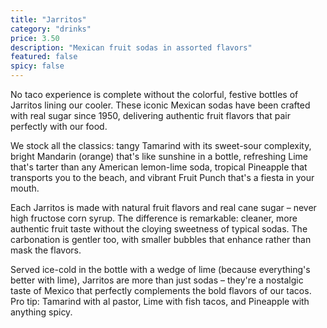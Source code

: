 ```yaml
---
title: "Jarritos"
category: "drinks"
price: 3.50
description: "Mexican fruit sodas in assorted flavors"
featured: false
spicy: false
---
```


No taco experience is complete without the colorful, festive bottles of Jarritos lining our cooler. These iconic Mexican sodas have been crafted with real sugar since 1950, delivering authentic fruit flavors that pair perfectly with our food.

We stock all the classics: tangy Tamarind with its sweet-sour complexity, bright Mandarin (orange) that's like sunshine in a bottle, refreshing Lime that's tarter than any American lemon-lime soda, tropical Pineapple that transports you to the beach, and vibrant Fruit Punch that's a fiesta in your mouth.

Each Jarritos is made with natural fruit flavors and real cane sugar – never high fructose corn syrup. The difference is remarkable: cleaner, more authentic fruit taste without the cloying sweetness of typical sodas. The carbonation is gentler too, with smaller bubbles that enhance rather than mask the flavors.

Served ice-cold in the bottle with a wedge of lime (because everything's better with lime), Jarritos are more than just sodas – they're a nostalgic taste of Mexico that perfectly complements the bold flavors of our tacos. Pro tip: Tamarind with al pastor, Lime with fish tacos, and Pineapple with anything spicy.
